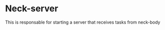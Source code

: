 Neck-server
===========

This is responsable for starting a server that receives tasks from neck-body